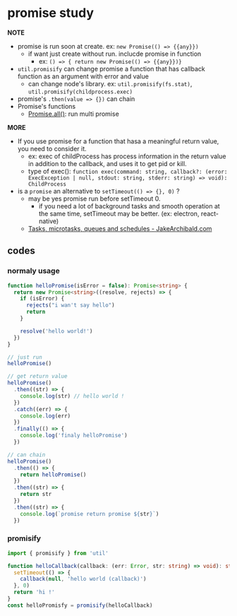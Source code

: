 # promise study

**NOTE**

- promise is run soon at create. ex: `new Promise(() => {{any}})`
  - if want just create without run. inclucde promise in function
    - ex: `() => { return new Promise(() => {{any}})}`
- `util.promisify` can change promise a function that has callback function as an argument with error and value
  - can change node's library. ex: `util.promisify(fs.stat)`, `util.promisify(childprocess.exec)`
- promise's `.then(value => {})` can chain
- Promise's functions
  - [Promise\.all\(\)](https://developer.mozilla.org/ja/docs/Web/JavaScript/Reference/Global_Objects/Promise/all): run multi promise

**MORE**

- If you use promise for a function that hasa a meaningful return value, you need to consider it.
  - ex: exec of childProcess has process information in the return value in addition to the callback, and uses it to get pid or kill.
  - type of exec(): `function exec(command: string, callback?: (error: ExecException | null, stdout: string, stderr: string) => void): ChildProcess`
- is a `promise` an alternative to `setTimeout(() => {}, 0)` ?
  - may be yes promise run before setTimeout 0.
    - if you need a lot of background tasks and smooth operation at the same time, setTimeout may be better. (ex: electron, react-native)
  - [Tasks, microtasks, queues and schedules \- JakeArchibald\.com](https://jakearchibald.com/2015/tasks-microtasks-queues-and-schedules/)

## codes

### normaly usage

```ts
function helloPromise(isError = false): Promise<string> {
  return new Promise<string>((resolve, rejects) => {
    if (isError) {
      rejects("i wan't say hello")
      return
    }

    resolve('hello world!')
  })
}

// just run
helloPromise()

// get return value
helloPromise()
  .then((str) => {
    console.log(str) // hello world !
  })
  .catch((err) => {
    console.log(err)
  })
  .finally(() => {
    console.log('finaly helloPromise')
  })

// can chain
helloPromise()
  .then(() => {
    return helloPromise()
  })
  .then((str) => {
    return str
  })
  .then((str) => {
    console.log(`promise return promise ${str}`)
  })
```

### promisify

```ts
import { promisify } from 'util'

function helloCallback(callback: (err: Error, str: string) => void): string {
  setTimeout(() => {
    callback(null, 'hello world (callback)')
  }, 0)
  return 'hi !'
}
const helloPromisfy = promisify(helloCallback)
```
